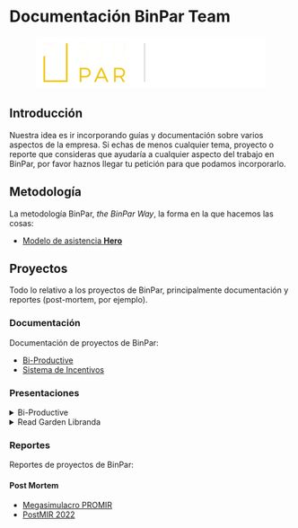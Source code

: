 <!-- markdownlint-disable MD033 -->
# Documentación BinPar Team

<p align="center">
  <img src="./img/binpar_logo.png" />
</p>

## Introducción

Nuestra idea es ir incorporando guías y documentación sobre varios aspectos de la empresa. Si echas de menos cualquier tema, proyecto o reporte que consideras que ayudaría a cualquier aspecto del trabajo en BinPar, por favor haznos llegar tu petición para que podamos incorporarlo.

## Metodología

La metodología BinPar, *the BinPar Way*, la forma en la que hacemos las cosas:

- [Modelo de asistencia **Hero**](./methodology/hero.md)

## Proyectos

Todo lo relativo a los proyectos de BinPar, principalmente documentación y reportes (post-mortem, por ejemplo).

### Documentación

Documentación de proyectos de BinPar:

- [Bi-Productive](./projects/bi-productive.md)
- [Sistema de Incentivos](./projects/incentivos.md)

### Presentaciones

<details>
  <summary>Bi-Productive</summary>
  <video controls title="Presentación Bi-Productive">
    <source src="https://binpar.s3.eu-west-1.amazonaws.com/presentations/bi-productive.mkv">
  </video>
</details>

<details>
  <summary>Read Garden Libranda</summary>
  <video controls title="Presentación Read Garden para proyectos libranda">
    <source src="https://binpar.s3.eu-west-1.amazonaws.com/presentations/read-garden-libranda.mkv">
  </video>
</details>

### Reportes

Reportes de proyectos de BinPar:

#### Post Mortem

- [Megasimulacro PROMIR](./projects/post-mortem/megasimulacro.md)
- [PostMIR 2022](./projects/post-mortem/postmir-2022.md)
